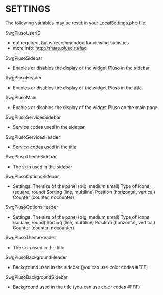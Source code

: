 # SETTINGS
The following variables may be reset in your LocalSettings.php file.

$wgPlusoUserID
- not required, but is recommended for viewing statistics 
- more info: http://share.pluso.ru/faq

$wgPlusoSidebar
- Enables or disables the display of the widget Pluso in the sidebar

$wgPlusoHeader
- Enables or disables the display of the widget Pluso in the title

$wgPlusoMain
- Enables or disables the display of the widget Pluso on the main page

$wgPlusoServicesSidebar
- Service codes used in the sidebar

$wgPlusoServicesHeader
- Service codes used in the title

$wgPlusoThemeSidebar
- The skin used in the sidebar

$wgPlusoOptionsSidebar
- Settings:
    The size of the panel (big, medium,small)
    Type of icons (square, round)
    Sorting (line, multiline)
    Position (horizontal, vertical)
    Counter (counter, nocounter)

$wgPlusoOptionsHeader
- Settings:
    The size of the panel (big, medium,small)
    Type of icons (square, round)
    Sorting (line, multiline)
    Position (horizontal, vertical)
    Counter (counter, nocounter)

$wgPlusoThemeHeader
- The skin used in the title

$wgPlusoBackgroundHeader
- Background used in the sidebar (you can use color codes #FFF)

$wgPlusoBackgroundSidebar
- Background used in the title (you can use color codes #FFF) 
